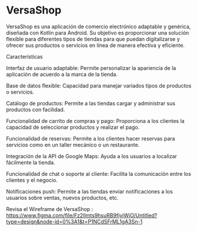 # VersaShop
VersaShop es una aplicación de comercio electrónico adaptable y genérica, diseñada con Kotlin para Android. 
Su objetivo es proporcionar una solución flexible para diferentes tipos de tiendas para que puedan digitalizarse y ofrecer sus productos o servicios en línea de manera efectiva y eficiente.

Características

Interfaz de usuario adaptable: Permite personalizar la apariencia de la aplicación de acuerdo a la marca de la tienda.

Base de datos flexible: Capacidad para manejar variados tipos de productos o servicios.

Catálogo de productos: Permite a las tiendas cargar y administrar sus productos con facilidad.

Funcionalidad de carrito de compras y pago: Proporciona a los clientes la capacidad de seleccionar productos y realizar el pago.

Funcionalidad de reservas: Permite a los clientes hacer reservas para servicios como en un taller mecánico o un restaurante.

Integración de la API de Google Maps: Ayuda a los usuarios a localizar fácilmente la tienda.

Funcionalidad de chat o soporte al cliente: Facilita la comunicación entre los clientes y el negocio.

Notificaciones push: Permite a las tiendas enviar notificaciones a los usuarios sobre ventas, nuevos productos, etc.

Revisa el Wireframe de VersaShop : https://www.figma.com/file/Fz2Ilmts9hsuRB9fiyjWjO/Untitled?type=design&node-id=0%3A1&t=P1NCdSFrML1gA3Sn-1
